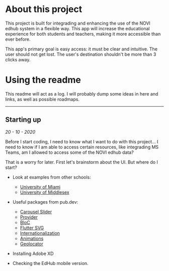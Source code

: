 # About this project

This project is built for integrading and enhancing the use of the NOVI edhub system in a flexible way.
This app will increase the educational experience for both students and teachers, making it more accessible than ever before.

This app's primary goal is easy access: it must be clear and intuitive. The user should not get lost. The user's destination shouldn't be more than 3 clicks away.

# Using the readme

This readme will act as a log. I will probably dump some ideas in here and links, as well as possible roadmaps.

- - - -

## Starting up ##
_20 - 10 - 2020_

Before I start coding, I need to know what I want to do with this project... I need to know if I am able to access certain resources,
like integrading MS Teams, am I allowed to access some of the NOVI edhub data?

That is a worry for later. First let's brainstorm about the UI. But where do I start?
* Look at examples from other schools:
    * [University of Miami](https://www.youtube.com/watch?v=NOTstP0ucHA "Youtube trailer")
    * [University of Middlesex](https://www.youtube.com/watch?v=kIiQgTs-zYU "Youtube trailer")

* Useful packages from pub.dev:
    * [Carousel Slider](https://pub.dev/packages/carousel_slider "Carousel slider")
    * [Provider](https://pub.dev/packages/provider "Provider")
    * [BloC](https://pub.dev/packages/bloc "BloC")
    * [Flutter SVG](https://pub.dev/packages/flutter_svg "Flutter SVG")
    * [Internationalization](https://pub.dev/packages/intl "Flutter Intl")
    * [Animations](https://pub.dev/packages/animations "Pre-built animations")
    * [Geolocator](https://pub.dev/packages/geolocator "Location services")

* Installing Adobe XD
* Checking the EdHub mobile version.